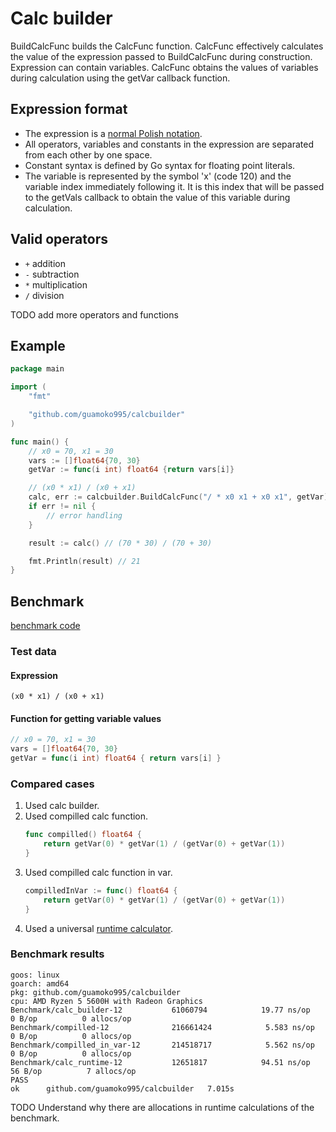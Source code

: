 # Calc builder
BuildСalcFunc builds the СalcFunc function. CalcFunc effectively calculates the value of the expression passed to BuildСalcFunc during construction. Expression can contain variables. CalcFunc obtains the values of variables during calculation using the getVar callback function.

## Expression format
- The expression is a [normal Polish notation](https://en.wikipedia.org/wiki/Polish_notation).
- All operators, variables and constants in the expression are separated from each other by one space.
- Constant syntax is defined by Go syntax for floating point literals.
- The variable is represented by the symbol 'x' (code 120) and the variable index immediately following it. It is this index that will be passed to the getVals callback to obtain the value of this variable during calculation.

## Valid operators
- ```+``` addition
- ```-``` subtraction
- ```*``` multiplication
- ```/``` division

TODO add more operators and functions

## Example

```go
package main

import (
	"fmt"

	"github.com/guamoko995/calcbuilder"
)

func main() {
    // x0 = 70, x1 = 30
    vars := []float64{70, 30}
    getVar := func(i int) float64 {return vars[i]}

    // (x0 * x1) / (x0 + x1)
    calc, err := calcbuilder.BuildСalcFunc("/ * x0 x1 + x0 x1", getVar) 
    if err != nil {
        // error handling
    }

    result := calc() // (70 * 30) / (70 + 30)

    fmt.Println(result) // 21
}
```

## Benchmark
[benchmark code](https://github.com/guamoko995/calcbuilder/blob/master/tests/calcbuilder_bench_test.go)

### Test data

#### Expression
```(x0 * x1) / (x0 + x1)```

#### Function for getting variable values
```go
// x0 = 70, x1 = 30
vars = []float64{70, 30}
getVar = func(i int) float64 { return vars[i] }
```

### Сompared cases
1. Used calc builder.
2. Used compilled calc function.
    ```go
    func compilled() float64 {
        return getVar(0) * getVar(1) / (getVar(0) + getVar(1))
    }
   ```
3. Used compilled calc function in var.
    ```go
	compilledInVar := func() float64 {
		return getVar(0) * getVar(1) / (getVar(0) + getVar(1))
	}
   ```
4. Used a universal [runtime calculator](https://github.com/guamoko995/calcbuilder/blob/master/tests/universal_runtime_calc_test.go).

### Benchmark results
```
goos: linux
goarch: amd64
pkg: github.com/guamoko995/calcbuilder
cpu: AMD Ryzen 5 5600H with Radeon Graphics         
Benchmark/calc_builder-12         	61060794	        19.77 ns/op	       0 B/op	       0 allocs/op
Benchmark/compilled-12             	216661424	         5.583 ns/op	       0 B/op	       0 allocs/op
Benchmark/compilled_in_var-12      	214518717	         5.562 ns/op	       0 B/op	       0 allocs/op
Benchmark/calc_runtime-12         	12651817	        94.51 ns/op	      56 B/op	       7 allocs/op
PASS
ok  	github.com/guamoko995/calcbuilder	7.015s
```

TODO Understand why there are allocations in runtime calculations of the benchmark.
